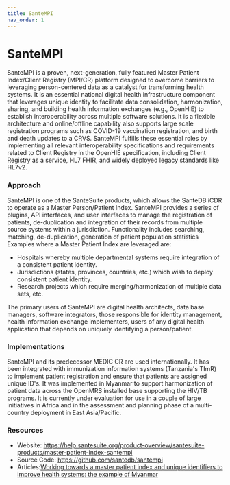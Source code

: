 ```yaml
---
title: SanteMPI
nav_order: 1
---
```


# SanteMPI

SanteMPI is a proven, next-generation, fully featured Master Patient
Index/Client Registry (MPI/CR) platform designed to overcome barriers to
leveraging person-centered data as a catalyst for transforming health
systems. It is an essential national digital health infrastructure
component that leverages unique identity to facilitate data
consolidation, harmonization, sharing, and building health information
exchanges (e.g., OpenHIE) to establish interoperability across multiple
software solutions. It is a flexible architecture and online/offline
capability also supports large scale registration programs such as
COVID-19 vaccination registration, and birth and death updates to a
CRVS. SanteMPI fulfills these essential roles by implementing all
relevant interoperability specifications and requirements related to
Client Registry in the OpenHIE specification, including Client Registry
as a service, HL7 FHIR, and widely deployed legacy standards like HL7v2.

### Approach

SanteMPI is one of the SanteSuite products, which allows the SanteDB
iCDR to operate as a Master Person/Patient Index. SanteMPI provides a
series of plugins, API interfaces, and user interfaces to manage the
registration of patients, de-duplication and integration of their
records from multiple source systems within a jurisdiction.
Functionality includes searching, matching, de-duplication, generation
of patient population statistics Examples where a Master Patient Index
are leveraged are:

- Hospitals whereby multiple departmental systems require integration of
  a consistent patient identity.
- Jurisdictions (states, provinces, countries, etc.) which wish to
  deploy consistent patient identity.
- Research projects which require merging/harmonization of multiple data
  sets, etc.

The primary users of SanteMPI are digital health architects, data base
managers, software integrators, those responsible for identity
management, health information exchange implementers, users of any
digital health application that depends on uniquely identifying a
person/patient.

### Implementations

SanteMPI and its predecessor MEDIC CR are used internationally. It has
been integrated with immunization information systems (Tanzania\'s TImR)
to implement patient registration and ensure that patients are assigned
unique ID\'s. It was implemented in Myanmar to support harmonization of
patient data across the OpenMRS installed base supporting the HIV/TB
programs. It is currently under evaluation for use in a couple of large
initiatives in Africa and in the assessment and planning phase of a
multi-country deployment in East Asia/Pacific.

### Resources

- Website:
  <https://help.santesuite.org/product-overview/santesuite-products/master-patient-index-santempi>
- Source Code: <https://github.com/santedb/santempi>
- Articles:[Working towards a master patient index and unique
  identifiers to improve health systems: the example of
  Myanmar](https://www.who-seajph.org/article.asp?issn=2224-3151;year=2019;volume=8;issue=2;spage=83;epage=86;aulast=Thorell)
